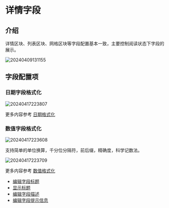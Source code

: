 # 详情字段

## 介绍

详情区块、列表区块、网格区块等字段配置基本一致，主要控制阅读状态下字段的展示。

![20240409131155](https://nocobase-docs.oss-cn-beijing.aliyuncs.com/20240409131155.png)

## 字段配置项

### 日期字段格式化

![20240417223807](https://nocobase-docs.oss-cn-beijing.aliyuncs.com/20240417223807.png)

更多内容参考 [日期格式化](/handbook/ui/fields/specific/date-picker)

### 数值字段格式化

![20240417223608](https://nocobase-docs.oss-cn-beijing.aliyuncs.com/20240417223608.png)

支持简单的单位换算，千分位分隔符，前后缀，精确度，科学记数法。

![20240417223709](https://nocobase-docs.oss-cn-beijing.aliyuncs.com/20240417223709.png)

更多内容参考 [数值格式化](/handbook/ui/fields/field-settings/number-format)

- [编辑字段标题](/handbook/ui/fields/field-settings/edit-title)
- [显示标题](/handbook/ui/fields/field-settings/display-title)
- [编辑字段描述](/handbook/ui/fields/field-settings/edit-description)
- [编辑字段提示信息](/handbook/ui/fields/field-settings/edit-tooltip)

